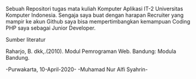 Sebuah Repositori tugas mata kuliah Komputer Aplikasi IT-2 Universitas Komputer Indonesia.
Sengaja saya buat dengan harapan Recruiter yang mampir ke akun Github saya bisa mempertimbangkan kemampuan Coding PHP saya sebagai Junior Developer.

Sumber literatur 

Raharjo, B. dkk,.(2010). Modul Pemrograman Web. Bandung: Modula Bandung.

-Purwakarta, 10-April-2020-
-Muhamad Nur Alfi Syahrin-
